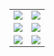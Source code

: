 <table>
  <tr>
    <td><img class="top" src="https://photos.apkas.net/medium/202507/20250720-AR500136.webp" /></td>
    <td><img class="top" src="https://photos.apkas.net/medium/202507/20250720-G3000599.webp" /></td>
  </tr>
  <tr>
    <td><img class="middle" src="https://photos.apkas.net/medium/202507/20250720-AR500142.webp" /></td>
    <td><img class="middle" src="https://photos.apkas.net/medium/202507/20250720-DSC00326.webp" /></td>
  </tr>
  <tr>
    <td><img class="bottom" src="https://photos.apkas.net/medium/202507/20250720-DSC00327.webp" /></td>
    <td><img class="bottom" src="https://photos.apkas.net/medium/202507/20250720-DSC00333.webp" /></td>
  </tr>
</table>
